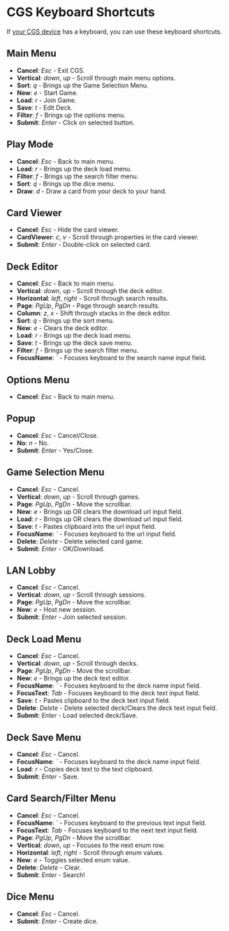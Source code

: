 # CGS Keyboard Shortcuts
If [your CGS device](README.md#get-cgs) has a keyboard, you can use these keyboard shortcuts.

## Main Menu
- **Cancel**: *Esc* - Exit CGS.
- **Vertical**: *down*, *up* - Scroll through main menu options.
- **Sort**: *q* - Brings up the Game Selection Menu.
- **New**: *e* - Start Game.
- **Load**: *r* - Join Game.
- **Save**: *t* - Edit Deck.
- **Filter**: *f* - Brings up the options menu.
- **Submit**: *Enter* - Click on selected button.

## Play Mode
- **Cancel**: *Esc* - Back to main menu.
- **Load**: *r* - Brings up the deck load menu.
- **Filter**: *f* - Brings up the search filter menu.
- **Sort**: *q* - Brings up the dice menu.
- **Draw**: *d* - Draw a card from your deck to your hand.

## Card Viewer
- **Cancel**: *Esc* - Hide the card viewer.
- **CardViewer**: *c*, *v* - Scroll through properties in the card viewer.
- **Submit**: *Enter* - Double-click on selected card.

## Deck Editor
- **Cancel**: *Esc* - Back to main menu.
- **Vertical**: *down*, *up* - Scroll through the deck editor.
- **Horizontal**: *left*, *right* - Scroll through search results.
- **Page**: *PgUp*, *PgDn* - Page through search results.
- **Column**: *z*, *x* - Shift through stacks in the deck editor.
- **Sort**: *q* - Brings up the sort menu.
- **New**: *e* - Clears the deck editor.
- **Load**: *r* - Brings up the deck load menu.
- **Save**: *t* - Brings up the deck save menu.
- **Filter**: *f* - Brings up the search filter menu.
- **FocusName**: *\`* - Focuses keyboard to the search name input field.

## Options Menu
- **Cancel**: *Esc* - Back to main menu.

## Popup
- **Cancel**: *Esc* - Cancel/Close.
- **No**: *n* - No.
- **Submit**: *Enter* - Yes/Close.

## Game Selection Menu
- **Cancel**: *Esc* - Cancel.
- **Vertical**: *down*, *up* - Scroll through games.
- **Page**: *PgUp*, *PgDn* - Move the scrollbar.
- **New**: *e* - Brings up OR clears the download url input field.
- **Load**: *r* - Brings up OR clears the download url input field.
- **Save**: *t* - Pastes clipboard into the url input field.
- **FocusName**: *\`* - Focuses keyboard to the url input field.
- **Delete**: *Delete* - Delete selected card game.
- **Submit**: *Enter* - OK/Download.

## LAN Lobby
- **Cancel**: *Esc* - Cancel.
- **Vertical**: *down*, *up* - Scroll through sessions.
- **Page**: *PgUp*, *PgDn* - Move the scrollbar.
- **New**: *e* - Host new session.
- **Submit**: *Enter* - Join selected session.

## Deck Load Menu
- **Cancel**: *Esc* - Cancel.
- **Vertical**: *down*, *up* - Scroll through decks.
- **Page**: *PgUp*, *PgDn* - Move the scrollbar.
- **New**: *e* - Brings up the deck text editor.
- **FocusName**: *\`* - Focuses keyboard to the deck name input field.
- **FocusText**: *Tab* - Focuses keyboard to the deck text input field.
- **Save**: *t* - Pastes clipboard to the deck text input field.
- **Delete**: *Delete* - Delete selected deck/Clears the deck text input field.
- **Submit**: *Enter* - Load selected deck/Save.

## Deck Save Menu
- **Cancel**: *Esc* - Cancel.
- **FocusName**: *\`* - Focuses keyboard to the deck name input field.
- **Load**: *r* - Copies deck text to the text clipboard.
- **Submit**: *Enter* - Save.

## Card Search/Filter Menu
- **Cancel**: *Esc* - Cancel.
- **FocusName**: *\`* - Focuses keyboard to the previous text input field.
- **FocusText**: *Tab* - Focuses keyboard to the next text input field.
- **Page**: *PgUp*, *PgDn* - Move the scrollbar.
- **Vertical**: *down*, *up* - Focuses to the next enum row.
- **Horizontal**: *left*, *right* - Scroll through enum values.
- **New**: *e* - Toggles selected enum value.
- **Delete**: *Delete* - Clear.
- **Submit**: *Enter* - Search!

## Dice Menu
- **Cancel**: *Esc* - Cancel.
- **Submit**: *Enter* - Create dice.
